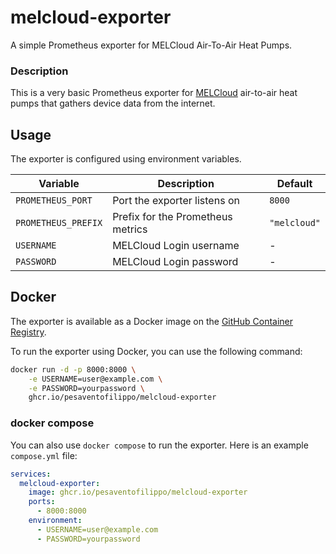 # melcloud-exporter
A simple Prometheus exporter for MELCloud Air-To-Air Heat Pumps.

### Description
This is a very basic Prometheus exporter for [MELCloud](https://app.melcloud.com) air-to-air heat pumps that gathers device data from the internet.

## Usage
The exporter is configured using environment variables.  

| Variable            | Description                       | Default      |
|---------------------|-----------------------------------|--------------|
| `PROMETHEUS_PORT`   | Port the exporter listens on      | `8000`       |
| `PROMETHEUS_PREFIX` | Prefix for the Prometheus metrics | `"melcloud"` |
| `USERNAME`          | MELCloud Login username           | -            |
| `PASSWORD`          | MELCloud Login password           | -            |

## Docker
The exporter is available as a Docker image on the [GitHub Container Registry](https://ghcr.io/pesaventofilippo/melcloud-exporter).

To run the exporter using Docker, you can use the following command:
```bash
docker run -d -p 8000:8000 \
    -e USERNAME=user@example.com \
    -e PASSWORD=yourpassword \
    ghcr.io/pesaventofilippo/melcloud-exporter
```

### docker compose
You can also use `docker compose` to run the exporter.
Here is an example `compose.yml` file:
```yaml
services:
  melcloud-exporter:
    image: ghcr.io/pesaventofilippo/melcloud-exporter
    ports:
      - 8000:8000
    environment:
      - USERNAME=user@example.com
      - PASSWORD=yourpassword
```
